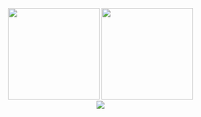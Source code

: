 
<div align="center">
  <img src="https://github-readme-stats.vercel.app/api?username=tkzt&show_icons=true&include_all_commits=true&hide_title=true&hide_border=true&card_width=60%&theme=transparent&order1" height="185px" />    
  <img src="https://github-readme-stats.vercel.app/api/top-langs?username=tkzt&locale=en&hide_title=true&layout=compact&card_width=40%&langs_count=8&hide_border=true&theme=transparent&order=2" height="185px" />
</div>

<div align="center">
  <picture>
    <source
      srcset="https://github-readme-activity-graph.vercel.app/graph?username=tkzt&theme=github-dark&area=true&hide_title=true"
      media="(prefers-color-scheme: dark), (prefers-color-scheme: no-preference)"
    />
    <source
      srcset="https://github-readme-activity-graph.vercel.app/graph?username=tkzt&theme=github-light&area=true&hide_title=true"
      media="(prefers-color-scheme: light), (prefers-color-scheme: no-preference)"
    />
    <img src="https://github-readme-activity-graph.vercel.app/graph?username=tkzt" />
  </picture>
</div>
